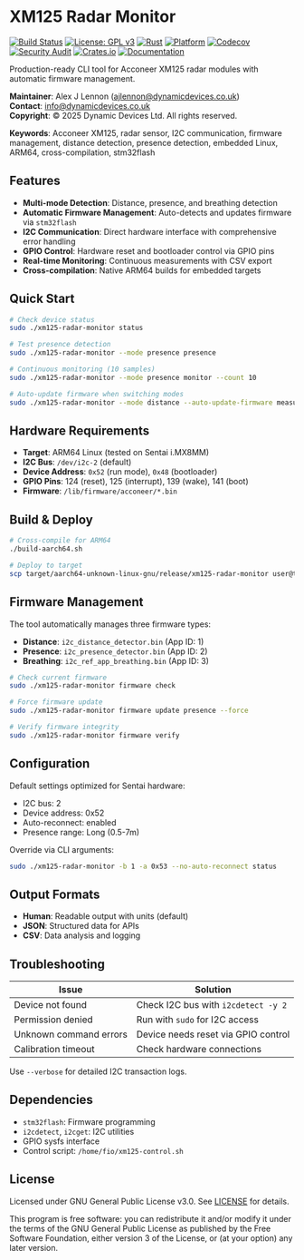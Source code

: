 # XM125 Radar Monitor

[![Build Status](https://github.com/DynamicDevices/xm125-radar-monitor/workflows/CI/badge.svg)](https://github.com/DynamicDevices/xm125-radar-monitor/actions)
[![License: GPL v3](https://img.shields.io/badge/License-GPLv3-blue.svg)](https://www.gnu.org/licenses/gpl-3.0)
[![Rust](https://img.shields.io/badge/rust-1.70+-orange.svg)](https://www.rust-lang.org)
[![Platform](https://img.shields.io/badge/platform-ARM64%20Linux-green.svg)](https://github.com/DynamicDevices/xm125-radar-monitor)
[![Codecov](https://codecov.io/gh/DynamicDevices/xm125-radar-monitor/branch/main/graph/badge.svg)](https://codecov.io/gh/DynamicDevices/xm125-radar-monitor)
[![Security Audit](https://github.com/DynamicDevices/xm125-radar-monitor/workflows/Security%20Audit/badge.svg)](https://github.com/DynamicDevices/xm125-radar-monitor/actions)
[![Crates.io](https://img.shields.io/crates/v/xm125-radar-monitor.svg)](https://crates.io/crates/xm125-radar-monitor)
[![Documentation](https://docs.rs/xm125-radar-monitor/badge.svg)](https://docs.rs/xm125-radar-monitor)

Production-ready CLI tool for Acconeer XM125 radar modules with automatic firmware management.

**Maintainer**: Alex J Lennon (ajlennon@dynamicdevices.co.uk)  
**Contact**: info@dynamicdevices.co.uk  
**Copyright**: © 2025 Dynamic Devices Ltd. All rights reserved.

**Keywords**: Acconeer XM125, radar sensor, I2C communication, firmware management, distance detection, presence detection, embedded Linux, ARM64, cross-compilation, stm32flash

## Features

- **Multi-mode Detection**: Distance, presence, and breathing detection
- **Automatic Firmware Management**: Auto-detects and updates firmware via `stm32flash`
- **I2C Communication**: Direct hardware interface with comprehensive error handling
- **GPIO Control**: Hardware reset and bootloader control via GPIO pins
- **Real-time Monitoring**: Continuous measurements with CSV export
- **Cross-compilation**: Native ARM64 builds for embedded targets

## Quick Start

```bash
# Check device status
sudo ./xm125-radar-monitor status

# Test presence detection
sudo ./xm125-radar-monitor --mode presence presence

# Continuous monitoring (10 samples)
sudo ./xm125-radar-monitor --mode presence monitor --count 10

# Auto-update firmware when switching modes
sudo ./xm125-radar-monitor --mode distance --auto-update-firmware measure
```

## Hardware Requirements

- **Target**: ARM64 Linux (tested on Sentai i.MX8MM)
- **I2C Bus**: `/dev/i2c-2` (default)
- **Device Address**: `0x52` (run mode), `0x48` (bootloader)
- **GPIO Pins**: 124 (reset), 125 (interrupt), 139 (wake), 141 (boot)
- **Firmware**: `/lib/firmware/acconeer/*.bin`

## Build & Deploy

```bash
# Cross-compile for ARM64
./build-aarch64.sh

# Deploy to target
scp target/aarch64-unknown-linux-gnu/release/xm125-radar-monitor user@target:/usr/local/bin/
```

## Firmware Management

The tool automatically manages three firmware types:
- **Distance**: `i2c_distance_detector.bin` (App ID: 1)
- **Presence**: `i2c_presence_detector.bin` (App ID: 2)  
- **Breathing**: `i2c_ref_app_breathing.bin` (App ID: 3)

```bash
# Check current firmware
sudo ./xm125-radar-monitor firmware check

# Force firmware update
sudo ./xm125-radar-monitor firmware update presence --force

# Verify firmware integrity
sudo ./xm125-radar-monitor firmware verify
```

## Configuration

Default settings optimized for Sentai hardware:
- I2C bus: 2
- Device address: 0x52
- Auto-reconnect: enabled
- Presence range: Long (0.5-7m)

Override via CLI arguments:
```bash
sudo ./xm125-radar-monitor -b 1 -a 0x53 --no-auto-reconnect status
```

## Output Formats

- **Human**: Readable output with units (default)
- **JSON**: Structured data for APIs
- **CSV**: Data analysis and logging

## Troubleshooting

| Issue | Solution |
|-------|----------|
| Device not found | Check I2C bus with `i2cdetect -y 2` |
| Permission denied | Run with `sudo` for I2C access |
| Unknown command errors | Device needs reset via GPIO control |
| Calibration timeout | Check hardware connections |

Use `--verbose` for detailed I2C transaction logs.

## Dependencies

- `stm32flash`: Firmware programming
- `i2cdetect`, `i2cget`: I2C utilities
- GPIO sysfs interface
- Control script: `/home/fio/xm125-control.sh`

## License

Licensed under GNU General Public License v3.0. See [LICENSE](LICENSE) for details.

This program is free software: you can redistribute it and/or modify it under the terms of the GNU General Public License as published by the Free Software Foundation, either version 3 of the License, or (at your option) any later version.
